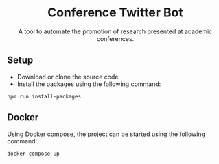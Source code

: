 <div align="center">
    <h1>Conference Twitter Bot</h1>
    <p>A tool to automate the promotion of research presented at academic conferences.</p>
</div>

## Setup
- Download or clone the source code
- Install the packages using the following command:

`npm run install-packages`

## Docker
Using Docker compose, the project can be started using the following command:

`docker-compose up`
